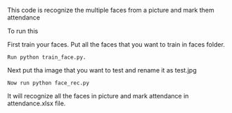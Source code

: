 This code is recognize the multiple faces from a picture and mark them attendance

To run this 

First train your faces. Put all the faces that you want to train in faces folder.

    Run python train_face.py.

Next put tha image that you want to test and rename it as test.jpg

    Now run python face_rec.py

It will recognize all the faces in picture and mark attendance in attendance.xlsx file.

